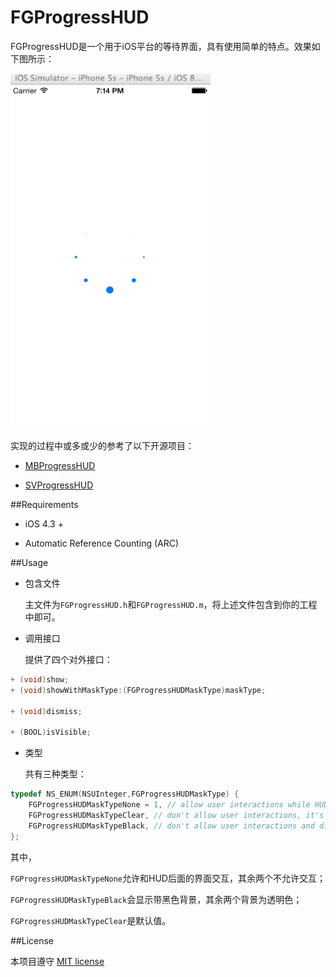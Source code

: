 FGProgressHUD
=============

FGProgressHUD是一个用于iOS平台的等待界面，具有使用简单的特点。效果如下图所示：

<img src="FGProgressHUD.gif" width="320" height="568">

实现的过程中或多或少的参考了以下开源项目：

* [MBProgressHUD](https://github.com/jdg/MBProgressHUD)

* [SVProgressHUD](https://github.com/samvermette/SVProgressHUD)


##Requirements

* iOS 4.3 +

* Automatic Reference Counting (ARC)
 

##Usage

* 包含文件

	主文件为`FGProgressHUD.h`和`FGProgressHUD.m`，将上述文件包含到你的工程中即可。
	
* 调用接口

	提供了四个对外接口：
```objective-c
+ (void)show;
+ (void)showWithMaskType:(FGProgressHUDMaskType)maskType;

+ (void)dismiss;

+ (BOOL)isVisible;

```	

* 类型

	共有三种类型：
```objective-c
typedef NS_ENUM(NSUInteger,FGProgressHUDMaskType) {
    FGProgressHUDMaskTypeNone = 1, // allow user interactions while HUD is displayed
    FGProgressHUDMaskTypeClear, // don't allow user interactions, it's the default value
    FGProgressHUDMaskTypeBlack, // don't allow user interactions and dim the UI in the back of the HUD
};

```
其中，

`FGProgressHUDMaskTypeNone`允许和HUD后面的界面交互，其余两个不允许交互；
 
`FGProgressHUDMaskTypeBlack`会显示带黑色背景，其余两个背景为透明色；

`FGProgressHUDMaskTypeClear`是默认值。


##License

本项目遵守 [MIT license](https://github.com/wangzz/FGProgressHUD/blob/master/LICENSE)

